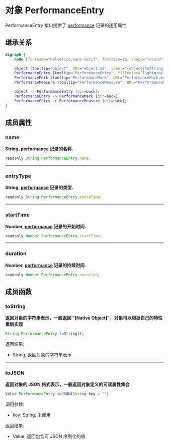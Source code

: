 # 对象 PerformanceEntry
PerformanceEntry 接口提供了 [performance](../../module/ifs/performance.md) 记录的通用属性

## 继承关系
```dot
digraph {
    node [fontname="Helvetica,sans-Serif", fontsize=10, shape="record", style="filled", fillcolor="white"];

    object [tooltip="object", URL="object.md", label="{object|toString()\ltoJSON()\l}"];
    PerformanceEntry [tooltip="PerformanceEntry", fillcolor="lightgray", id="me", label="{PerformanceEntry|name\lentryType\lstartTime\lduration\l}"];
    PerformanceMark [tooltip="PerformanceMark", URL="PerformanceMark.md", label="{PerformanceMark}"];
    PerformanceMeasure [tooltip="PerformanceMeasure", URL="PerformanceMeasure.md", label="{PerformanceMeasure}"];

    object -> PerformanceEntry [dir=back];
    PerformanceEntry -> PerformanceMark [dir=back];
    PerformanceEntry -> PerformanceMeasure [dir=back];
}
```

## 成员属性
        
### name
**String, [performance](../../module/ifs/performance.md) 记录的名称.**

```JavaScript
readonly String PerformanceEntry.name;
```

--------------------------
### entryType
**String, [performance](../../module/ifs/performance.md) 记录的类型.**

```JavaScript
readonly String PerformanceEntry.entryType;
```

--------------------------
### startTime
**Number, [performance](../../module/ifs/performance.md) 记录的开始时间.**

```JavaScript
readonly Number PerformanceEntry.startTime;
```

--------------------------
### duration
**Number, [performance](../../module/ifs/performance.md) 记录的持续时间.**

```JavaScript
readonly Number PerformanceEntry.duration;
```

## 成员函数
        
### toString
**返回对象的字符串表示，一般返回 "[Native Object]"，对象可以根据自己的特性重新实现**

```JavaScript
String PerformanceEntry.toString();
```

返回结果:
* String, 返回对象的字符串表示

--------------------------
### toJSON
**返回对象的 JSON 格式表示，一般返回对象定义的可读属性集合**

```JavaScript
Value PerformanceEntry.toJSON(String key = "");
```

调用参数:
* key: String, 未使用

返回结果:
* Value, 返回包含可 JSON 序列化的值

